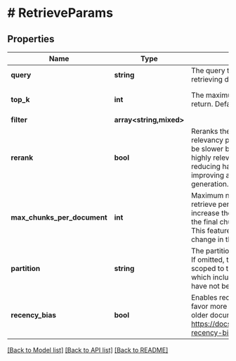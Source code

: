 # # RetrieveParams

## Properties

Name | Type | Description | Notes
------------ | ------------- | ------------- | -------------
**query** | **string** | The query to search with when retrieving document chunks. |
**top_k** | **int** | The maximum number of chunks to return. Defaults to 8. | [optional] [default to 8]
**filter** | **array<string,mixed>** |  | [optional]
**rerank** | **bool** | Reranks the chunks for semantic relevancy post cosine similarity. Will be slower but returns a subset of highly relevant chunks. Best for reducing hallucinations and improving accuracy for LLM generation. | [optional] [default to false]
**max_chunks_per_document** | **int** | Maximum number of chunks to retrieve per document. Use this to increase the number of documents the final chunks are retrieved from. This feature is in beta and may change in the future. | [optional]
**partition** | **string** | The partition to scope a retrieval to. If omitted, the retrieval will be scoped to the default partition, which includes any documents that have not been created in a partition. | [optional]
**recency_bias** | **bool** | Enables recency bias which will favor more recent documents vs older documents. https://docs.ragie.ai/docs/retrievals-recency-bias | [optional] [default to false]

[[Back to Model list]](../../README.md#models) [[Back to API list]](../../README.md#endpoints) [[Back to README]](../../README.md)
